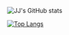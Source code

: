 ![JJ's GitHub stats](https://github-readme-stats.vercel.app/api?username=JakobJBauer&count_private=true&show_icons=true&theme=tokyonight&hide=stars)

[![Top Langs](https://github-readme-stats.vercel.app/api/top-langs/?username=JakobJBauer&layout=compact&theme=tokionight&hide=html)](https://github.com/anuraghazra/github-readme-stats)
